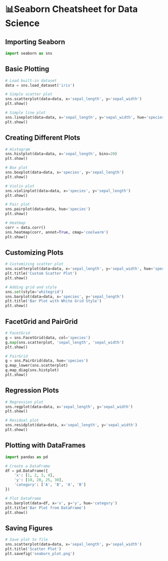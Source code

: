 # 📊Seaborn Cheatsheet for Data Science

## Importing Seaborn

```python
import seaborn as sns
```

## Basic Plotting

```python
# Load built-in dataset
data = sns.load_dataset('iris')

# Simple scatter plot
sns.scatterplot(data=data, x='sepal_length', y='sepal_width')
plt.show()

# Simple line plot
sns.lineplot(data=data, x='sepal_length', y='sepal_width', hue='species')
plt.show()
```

## Creating Different Plots

```python
# Histogram
sns.histplot(data=data, x='sepal_length', bins=20)
plt.show()

# Box plot
sns.boxplot(data=data, x='species', y='sepal_length')
plt.show()

# Violin plot
sns.violinplot(data=data, x='species', y='sepal_length')
plt.show()

# Pair plot
sns.pairplot(data=data, hue='species')
plt.show()

# Heatmap
corr = data.corr()
sns.heatmap(corr, annot=True, cmap='coolwarm')
plt.show()
```

## Customizing Plots

```python
# Customizing scatter plot
sns.scatterplot(data=data, x='sepal_length', y='sepal_width', hue='species', style='species', palette='Set1')
plt.title('Custom Scatter Plot')
plt.show()

# Adding grid and style
sns.set(style='whitegrid')
sns.barplot(data=data, x='species', y='sepal_length')
plt.title('Bar Plot with White Grid Style')
plt.show()
```

## FacetGrid and PairGrid

```python
# FacetGrid
g = sns.FacetGrid(data, col='species')
g.map(sns.scatterplot, 'sepal_length', 'sepal_width')
plt.show()

# PairGrid
g = sns.PairGrid(data, hue='species')
g.map_lower(sns.scatterplot)
g.map_diag(sns.histplot)
plt.show()
```

## Regression Plots

```python
# Regression plot
sns.regplot(data=data, x='sepal_length', y='sepal_width')
plt.show()

# Residual plot
sns.residplot(data=data, x='sepal_length', y='sepal_width')
plt.show()
```

## Plotting with DataFrames

```python
import pandas as pd

# Create a DataFrame
df = pd.DataFrame({
    'x': [1, 2, 3, 4],
    'y': [10, 20, 25, 30],
    'category': ['A', 'B', 'A', 'B']
})

# Plot DataFrame
sns.barplot(data=df, x='x', y='y', hue='category')
plt.title('Bar Plot from DataFrame')
plt.show()
```

## Saving Figures

```python
# Save plot to file
sns.scatterplot(data=data, x='sepal_length', y='sepal_width')
plt.title('Scatter Plot')
plt.savefig('seaborn_plot.png')
```
